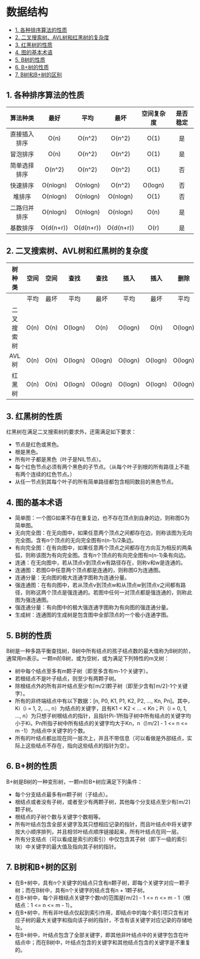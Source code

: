 # 数据结构

<!-- TOC -->

- [1. 各种排序算法的性质](#1-各种排序算法的性质)
- [2. 二叉搜索树、AVL树和红黑树的复杂度](#2-二叉搜索树avl树和红黑树的复杂度)
- [3. 红黑树的性质](#3-红黑树的性质)
- [4. 图的基本术语](#4-图的基本术语)
- [5. B树的性质](#5-b树的性质)
- [6. B+树的性质](#6-b树的性质)
- [7. B树和B+树的区别](#7-b树和b树的区别)

<!-- /TOC -->

## 1. 各种排序算法的性质

|  算法种类  |     最好    |     平均    |     最坏    |  空间复杂度  | 是否稳定 |
| :----: | :-------: | :-------: | :-------: | :-----: | :--: |
| 直接插入排序 |    O(n)   |   O(n^2)  |   O(n^2)  |   O(1)  |   是  |
|  冒泡排序  |    O(n)   |   O(n^2)  |   O(n^2)  |   O(1)  |   是  |
| 简单选择排序 |   O(n^2)  |   O(n^2)  |   O(n^2)  |   O(1)  |   否  |
|  快速排序  |  O(nlogn) |  O(nlogn) |   O(n^2)  | O(logn) |   否  |
|   堆排序  |  O(nlogn) |  O(nlogn) |  O(nlogn) |   O(1)  |   否  |
| 二路归并排序 |  O(nlogn) |  O(nlogn) |  O(nlogn) |   O(n)  |   是  |
|  基数排序  | O(d(n+r)) | O(d(n+r)) | O(d(n+r)) |   O(r)  |   是  |

## 2. 二叉搜索树、AVL树和红黑树的复杂度

|  树种类  |  空间  |  空间  |    查找   |    查找   |    插入   |    插入   |    删除   |    删除   |
| :---: | :--: | :--: | :-----: | :-----: | :-----: | :-----: | :-----: | :-----: |
|       |  平均  |  最坏  |    平均   |    最坏   |    平均   |    最坏   |    平均   |    最坏   |
| 二叉搜索树 | O(n) | O(n) | O(logn) |   O(n)  | O(logn) |   O(n)  | O(logn) |   O(n)  |
|  AVL树 | O(n) | O(n) | O(logn) | O(logn) | O(logn) | O(logn) | O(logn) | O(logn) |
|  红黑树  | O(n) | O(n) | O(logn) | O(logn) | O(logn) | O(logn) | O(logn) | O(logn) |

## 3. 红黑树的性质

红黑树在满足二叉搜索树的要求外，还需满足如下要求：

- 节点是红色或黑色。
- 根是黑色。
- 所有叶子都是黑色（叶子是NIL节点）。
- 每个红色节点必须有两个黑色的子节点。（从每个叶子到根的所有路径上不能有两个连续的红色节点。）
- 从任一节点到其每个叶子的所有简单路径都包含相同数目的黑色节点。

## 4. 图的基本术语

- 简单图：一个图G如果不存在重复边，也不存在顶点到自身的边，则称图G为简单图。
- 无向完全图：在无向图中，如果任意两个顶点之间都存在边，则称该图为无向完全图。含有n个顶点的无向完全图有n(n-1)/2条边。
- 有向完全图：在有向图中，如果任意两个顶点之间都存在方向互为相反的两条弧，则称该图为有向完全图。含有n个顶点的有向完全图有n(n-1)条有向边。
- 连通：在无向图中，若从顶点v到顶点w有路径存在，则称v和w是连通的。
- 连通图：若图G中任意两个顶点都是连通的，则称图G为连通图。
- 连通分量：无向图的极大连通字图称为连通分量。
- 强连通图：在有向图中，若从顶点v到顶点w和从顶点w到顶点v之间都有路径，则称这两个顶点是强连通的。若图中任何一对顶点都是强连通的，则称此图为强连通图。
- 强连通分量：有向图中的极大强连通字图称为有向图的强连通分量。
- 生成树：连通图的生成树是包含图中全部顶点的一个极小连通字图。

## 5. B树的性质

B树是一种多路平衡查找树，B树中所有结点的孩子结点数的最大值称为B树的阶，通常用m表示。一颗m阶B树，或为空树，或为满足下列特性的m叉树：

- 树中每个结点至多有m颗子树（即至多含有m-1个关键字）。
- 若根结点不是叶子结点，则至少有两颗子树。
- 除根结点外的所有非叶结点至少有⌈m/2⌉颗子树（即至少含有⌈m/2⌉-1个关键字）。
- 所有的非终端结点中有以下数据：[n, P0, K1, P1, K2, P2, ..., Kn, Pn]。其中，Ki（i = 1, 2, ..., n）为结点的关键字，且有K1 &lt; K2 &lt; ... &lt; Kn；Pi（i = 0, 1, ..., n）为只想子树根结点的指针，且指针Pi-1所指子树中所有结点的关键字均小于Ki，Pn所指子树中所有结点的关键字均大于Kn，n（⌈m/2⌉ - 1 &lt;= n &lt;= m -1）为结点中关键字的个数。
- 所有的叶结点都出现在同一层次上，并且不带信息（可以看做是外部结点，实际上这些结点不存在，指向这些结点的指针为空）。

## 6. B+树的性质

B+树是B树的一种变形树，一颗m阶B+树应满足下列条件：

- 每个分支结点最多有m颗子树（子结点）。
- 根结点或者没有子树，或者至少有两颗子树，其他每个分支结点至少有⌈m/2⌉颗子树。
- 根结点的子树个数与关键字个数相等。
- 所有叶结点包含全部关键字及其只想相应记录的指针，而且叶结点中将关键字按大小顺序排列，并且相邻叶结点顺序链接起来，所有叶结点在同一层。
- 所有分支结点（可以看成是索引的索引）中仅包含其子树（即下一级的索引块）中关键字的最大值及指向其子树的指针。

## 7. B树和B+树的区别

- 在B+树中，具有n个关键字的结点只含有n颗子树，即每个关键字对应一颗子树；而在B树中，具有n个关键字的结点含有n + 1颗子树。
- 在B+树中，每个非根结点关键字个数n的范围是⌈m/2⌉ - 1 &lt;= n &lt;= m - 1（根结点：1 &lt;= n &lt;= m - 1）。
- 在B+树中，所有非叶结点仅起到索引作用，即结点中的每个索引项只含有对应子树的最大关键字和指向该子树的指针，不含有该关键字对应记录的存储地址。
- 在B+树中，叶结点包含了全部关键字，即其他非叶结点中的关键字包含在叶结点中；而在B树中，叶结点包含的关键字和其他结点包含的关键字是不重复的。

